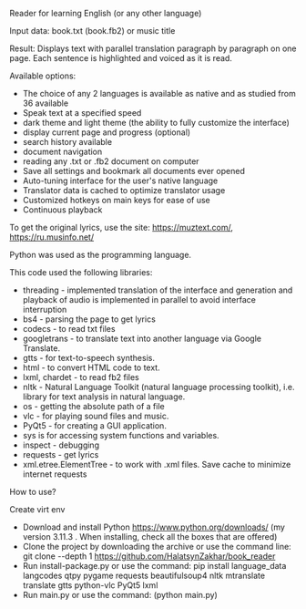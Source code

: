 Reader for learning English (or any other language)

Input data: book.txt (book.fb2) or music title

Result: Displays text with parallel translation paragraph by paragraph on one page. Each sentence is highlighted and voiced as it is read.

Available options:

* The choice of any 2 languages is available as native and as studied from 36 available
* Speak text at a specified speed
* dark theme and light theme (the ability to fully customize the interface)
* display current page and progress (optional)
* search history available
* document navigation
* reading any .txt or .fb2 document on computer
* Save all settings and bookmark all documents ever opened
* Auto-tuning interface for the user's native language
* Translator data is cached to optimize translator usage
* Customized hotkeys on main keys for ease of use
* Continuous playback

To get the original lyrics, use the site: https://muztext.com/, https://ru.musinfo.net/

Python was used as the programming language.

This code used the following libraries:
* threading - implemented translation of the interface and generation and playback of audio is implemented in parallel to avoid interface interruption
* bs4 - parsing the page to get lyrics
* codecs - to read txt files
* googletrans - to translate text into another language via Google Translate.
* gtts - for text-to-speech synthesis.
* html - to convert HTML code to text.
* lxml, chardet - to read fb2 files
* nltk - Natural Language Toolkit (natural language processing toolkit), i.e. library for text analysis in natural language.
* os - getting the absolute path of a file
* vlc - for playing sound files and music.
* PyQt5 - for creating a GUI application.
* sys is for accessing system functions and variables.
* inspect - debugging
* requests - get lyrics
* xml.etree.ElementTree  - to work with .xml files. Save cache to minimize internet requests

How to use?

Create virt env
* Download and install Python https://www.python.org/downloads/ (my version 3.11.3 . When installing, check all the boxes that are offered)
* Сlone the project by downloading the archive or use the command line: git clone --depth 1 https://github.com/HalatsynZakhar/book_reader
* Run install-package.py or use the command: pip install language_data langcodes qtpy pygame requests beautifulsoup4 nltk mtranslate translate gtts python-vlc PyQt5 lxml
* Run main.py or use the command: (python main.py)